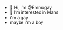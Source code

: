 - 👋 Hi, I’m @Emmogay
- 👀 I’m interested in Mans 
- i'm a gay
- maybe i'm a boy 


<!---
Emmogay/Emmogay is a ✨ special ✨ repository because its `README.md` (this file) appears on your GitHub profile.
You can click the Preview link to take a look at your changes.
--->
